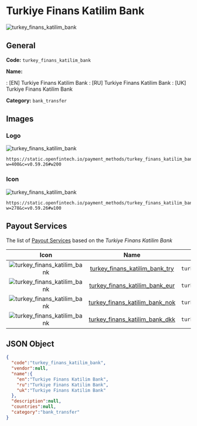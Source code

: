 
# Turkiye Finans Katilim Bank 
![turkey_finans_katilim_bank](https://static.openfintech.io/payment_methods/turkey_finans_katilim_bank/logo.svg?w=400&c=v0.59.26#w200)  

## General 
**Code:** `turkey_finans_katilim_bank` 
 
**Name:** 
 
:	[EN] Turkiye Finans Katilim Bank 
:	[RU] Turkiye Finans Katilim Bank 
:	[UK] Turkiye Finans Katilim Bank 
 
**Category:** `bank_transfer` 
 

## Images 

### Logo 
![turkey_finans_katilim_bank](https://static.openfintech.io/payment_methods/turkey_finans_katilim_bank/logo.svg?w=400&c=v0.59.26#w200)  

```
https://static.openfintech.io/payment_methods/turkey_finans_katilim_bank/logo.svg?w=400&c=v0.59.26#w200
```  

### Icon 
![turkey_finans_katilim_bank](https://static.openfintech.io/payment_methods/turkey_finans_katilim_bank/icon.svg?w=278&c=v0.59.26#w100)  

```
https://static.openfintech.io/payment_methods/turkey_finans_katilim_bank/icon.svg?w=278&c=v0.59.26#w100
```  

## Payout Services 
 
The list of [Payout Services](/payout-services/) based on the _Turkiye Finans Katilim Bank_ 

|Icon|Name|Code| 
|:---:|:---:|:---:| 
|![turkey_finans_katilim_bank](https://static.openfintech.io/payout_methods/turkey_finans_katilim_bank/icon.png?w=278&c=v0.59.26#w40) |[turkey_finans_katilim_bank_try](/payout-services/turkey_finans_katilim_bank_try/)|`turkey_finans_katilim_bank_try`| 
|![turkey_finans_katilim_bank](https://static.openfintech.io/payout_methods/turkey_finans_katilim_bank/icon.png?w=278&c=v0.59.26#w40) |[turkey_finans_katilim_bank_eur](/payout-services/turkey_finans_katilim_bank_eur/)|`turkey_finans_katilim_bank_eur`| 
|![turkey_finans_katilim_bank](https://static.openfintech.io/payout_methods/turkey_finans_katilim_bank/icon.png?w=278&c=v0.59.26#w40) |[turkey_finans_katilim_bank_nok](/payout-services/turkey_finans_katilim_bank_nok/)|`turkey_finans_katilim_bank_nok`| 
|![turkey_finans_katilim_bank](https://static.openfintech.io/payout_methods/turkey_finans_katilim_bank/icon.png?w=278&c=v0.59.26#w40) |[turkey_finans_katilim_bank_dkk](/payout-services/turkey_finans_katilim_bank_dkk/)|`turkey_finans_katilim_bank_dkk`| 
 

## JSON Object 

```json
{
  "code":"turkey_finans_katilim_bank",
  "vendor":null,
  "name":{
    "en":"Turkiye Finans Katilim Bank",
    "ru":"Turkiye Finans Katilim Bank",
    "uk":"Turkiye Finans Katilim Bank"
  },
  "description":null,
  "countries":null,
  "category":"bank_transfer"
}
```  
